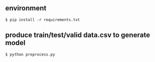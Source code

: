 ## environment
`$ pip install -r requirements.txt`

## produce train/test/valid data.csv to generate model
`$ python preprocess.py`
